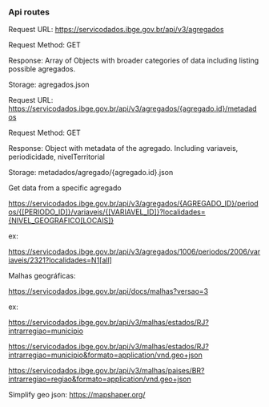 ### Api routes

Request URL: https://servicodados.ibge.gov.br/api/v3/agregados

Request Method: GET

Response: Array of Objects with broader categories of data including listing possible agregados.

Storage: agregados.json


Request URL: https://servicodados.ibge.gov.br/api/v3/agregados/{agregado.id}/metadados

Request Method: GET

Response: Object with metadata of the agregado. Including variaveis, periodicidade, nivelTerritorial

Storage: metadados/agregado/{agregado.id}.json

Get data from a specific agregado

https://servicodados.ibge.gov.br/api/v3/agregados/{AGREGADO_ID}/periodos/{[PERIODO_ID]}/variaveis/{[VARIAVEL_ID]}?localidades={NIVEL_GEOGRAFICO[LOCAIS]}

ex:

https://servicodados.ibge.gov.br/api/v3/agregados/1006/periodos/2006/variaveis/2321?localidades=N1[all]

Malhas geográficas:

https://servicodados.ibge.gov.br/api/docs/malhas?versao=3

ex:

https://servicodados.ibge.gov.br/api/v3/malhas/estados/RJ?intrarregiao=municipio

https://servicodados.ibge.gov.br/api/v3/malhas/estados/RJ?intrarregiao=municipio&formato=application/vnd.geo+json

https://servicodados.ibge.gov.br/api/v3/malhas/paises/BR?intrarregiao=regiao&formato=application/vnd.geo+json

Simplify geo json: https://mapshaper.org/